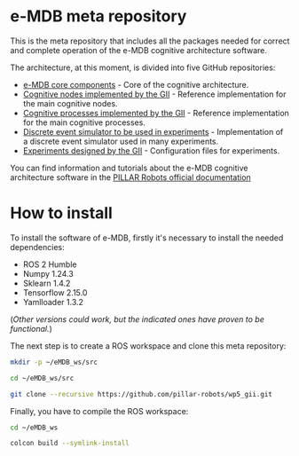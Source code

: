 # e-MDB meta repository

This is the meta repository that includes all the packages needed for correct and complete operation of the e-MDB cognitive architecture software.

The architecture, at this moment, is divided into five GitHub repositories:

- [e-MDB core components](https://github.com/pillar-robots/emdb_core) - Core of the cognitive architecture.
- [Cognitive nodes implemented by the GII](https://github.com/pillar-robots/emdb_cognitive_nodes_gii) - Reference implementation for the main cognitive nodes.
- [Cognitive processes implemented by the GII](https://github.com/pillar-robots/emdb_cognitive_processes_gii) - Reference implementation for the main cognitive processes.
- [Discrete event simulator to be used in experiments](https://github.com/pillar-robots/emdb_discrete_event_simulator_gii) - Implementation of a discrete event simulator used in many experiments.
- [Experiments designed by the GII](https://github.com/pillar-robots/emdb_experiments_gii) - Configuration files for experiments.

You can find information and tutorials about the e-MDB cognitive architecture software in the [PILLAR Robots official documentation](https://docs.pillar-robots.eu/en/latest/)

# How to install

To install the software of e-MDB, firstly it's necessary to install the needed dependencies:

- ROS 2 Humble
- Numpy 1.24.3
- Sklearn 1.4.2
- Tensorflow 2.15.0
- Yamlloader 1.3.2

(*Other versions could work, but the indicated ones have proven to be functional.*)

The next step is to create a ROS workspace and clone this meta repository:

```bash
mkdir -p ~/eMDB_ws/src

cd ~/eMDB_ws/src

git clone --recursive https://github.com/pillar-robots/wp5_gii.git
```

Finally, you have to compile the ROS workspace:

```bash
cd ~/eMDB_ws

colcon build --symlink-install
```
